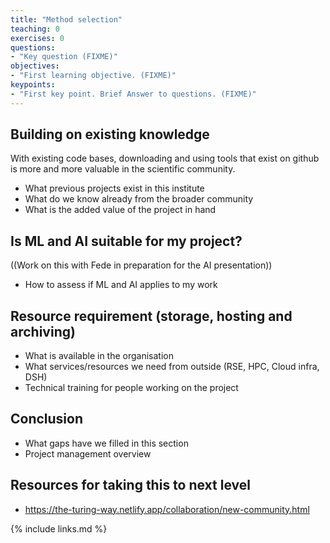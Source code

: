 ```yaml
---
title: "Method selection"
teaching: 0
exercises: 0
questions:
- "Key question (FIXME)"
objectives:
- "First learning objective. (FIXME)"
keypoints:
- "First key point. Brief Answer to questions. (FIXME)"
---
```


## Building on existing knowledge

With existing code bases, downloading and using tools that exist on github is more and more valuable in the scientific community. 

- What previous projects exist in this institute
- What do we know already from the broader community
- What is the added value of the project in hand

## Is ML and AI suitable for my project?

((Work on this with Fede in preparation for the AI presentation))
- How to assess if ML and AI applies to my work

## Resource requirement (storage, hosting and archiving)
- What is available in the organisation
- What services/resources we need from outside (RSE, HPC, Cloud infra, DSH)
- Technical training for people working on the project

## Conclusion
- What gaps have we filled in this section
- Project management overview 

## Resources for taking this to next level

- ​​https://the-turing-way.netlify.app/collaboration/new-community.html 

{% include links.md %}

